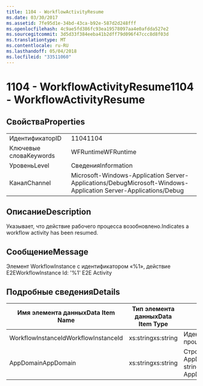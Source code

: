 ```yaml
---
title: 1104 - WorkflowActivityResume
ms.date: 03/30/2017
ms.assetid: 7fe95d1e-34bd-43ca-b92e-587d2d248fff
ms.openlocfilehash: 4c9ae5fd386fc93ea19578097aa4e0afdda527e2
ms.sourcegitcommit: 3d5d33f384eeba41b2dff79d096f47ccc8d8f03d
ms.translationtype: MT
ms.contentlocale: ru-RU
ms.lasthandoff: 05/04/2018
ms.locfileid: "33511060"
---
```

# <a name="1104---workflowactivityresume"></a><span data-ttu-id="48bba-102">1104 - WorkflowActivityResume</span><span class="sxs-lookup"><span data-stu-id="48bba-102">1104 - WorkflowActivityResume</span></span>
## <a name="properties"></a><span data-ttu-id="48bba-103">Свойства</span><span class="sxs-lookup"><span data-stu-id="48bba-103">Properties</span></span>  
  
|||  
|-|-|  
|<span data-ttu-id="48bba-104">Идентификатор</span><span class="sxs-lookup"><span data-stu-id="48bba-104">ID</span></span>|<span data-ttu-id="48bba-105">1104</span><span class="sxs-lookup"><span data-stu-id="48bba-105">1104</span></span>|  
|<span data-ttu-id="48bba-106">Ключевые слова</span><span class="sxs-lookup"><span data-stu-id="48bba-106">Keywords</span></span>|<span data-ttu-id="48bba-107">WFRuntime</span><span class="sxs-lookup"><span data-stu-id="48bba-107">WFRuntime</span></span>|  
|<span data-ttu-id="48bba-108">Уровень</span><span class="sxs-lookup"><span data-stu-id="48bba-108">Level</span></span>|<span data-ttu-id="48bba-109">Сведения</span><span class="sxs-lookup"><span data-stu-id="48bba-109">Information</span></span>|  
|<span data-ttu-id="48bba-110">Канал</span><span class="sxs-lookup"><span data-stu-id="48bba-110">Channel</span></span>|<span data-ttu-id="48bba-111">Microsoft-Windows-Application Server-Applications/Debug</span><span class="sxs-lookup"><span data-stu-id="48bba-111">Microsoft-Windows-Application Server-Applications/Debug</span></span>|  
  
## <a name="description"></a><span data-ttu-id="48bba-112">Описание</span><span class="sxs-lookup"><span data-stu-id="48bba-112">Description</span></span>  
 <span data-ttu-id="48bba-113">Указывает, что действие рабочего процесса возобновлено.</span><span class="sxs-lookup"><span data-stu-id="48bba-113">Indicates a workflow activity has been resumed.</span></span>  
  
## <a name="message"></a><span data-ttu-id="48bba-114">Сообщение</span><span class="sxs-lookup"><span data-stu-id="48bba-114">Message</span></span>  
 <span data-ttu-id="48bba-115">Элемент WorkflowInstance с идентификатором «%1», действие E2E</span><span class="sxs-lookup"><span data-stu-id="48bba-115">WorkflowInstance Id: '%1' E2E Activity</span></span>  
  
## <a name="details"></a><span data-ttu-id="48bba-116">Подробные сведения</span><span class="sxs-lookup"><span data-stu-id="48bba-116">Details</span></span>  
  
|<span data-ttu-id="48bba-117">Имя элемента данных</span><span class="sxs-lookup"><span data-stu-id="48bba-117">Data Item Name</span></span>|<span data-ttu-id="48bba-118">Тип элемента данных</span><span class="sxs-lookup"><span data-stu-id="48bba-118">Data Item Type</span></span>|<span data-ttu-id="48bba-119">Описание</span><span class="sxs-lookup"><span data-stu-id="48bba-119">Description</span></span>|  
|--------------------|--------------------|-----------------|  
|<span data-ttu-id="48bba-120">WorkflowInstanceId</span><span class="sxs-lookup"><span data-stu-id="48bba-120">WorkflowInstanceId</span></span>|<span data-ttu-id="48bba-121">xs:string</span><span class="sxs-lookup"><span data-stu-id="48bba-121">xs:string</span></span>|<span data-ttu-id="48bba-122">Идентификатор экземпляра рабочего процесса.</span><span class="sxs-lookup"><span data-stu-id="48bba-122">The workflow instance id.</span></span>|  
|<span data-ttu-id="48bba-123">AppDomain</span><span class="sxs-lookup"><span data-stu-id="48bba-123">AppDomain</span></span>|<span data-ttu-id="48bba-124">xs:string</span><span class="sxs-lookup"><span data-stu-id="48bba-124">xs:string</span></span>|<span data-ttu-id="48bba-125">Строка, возвращаемая AppDomain.CurrentDomain.FriendlyName.</span><span class="sxs-lookup"><span data-stu-id="48bba-125">The string returned by AppDomain.CurrentDomain.FriendlyName.</span></span>|
